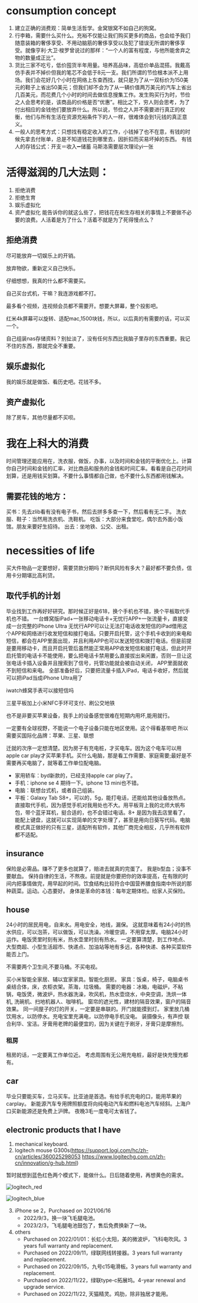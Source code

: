 # consumption concept
1. 建立正确的消费观：简单生活哲学。金窝银窝不如自己的狗窝。
2. 行李箱，需要什么买什么。充裕不仅能让我们购买更多的商品，也会给予我们随意装箱的奢侈享受、不用动脑筋的奢侈享受以及犯了错误无所谓的奢侈享受。就像亨利·大卫·梭罗曾说过的那样：“一个人的富有程度，与他所能舍弃之物的数量成正比”。
3. 货比三家不吃亏，低价囤货半年用量。培养高品味，高低价单品混搭。我戴高仿手表并不掉价但我的笔芯不会低于8元一支。我们所谓的节俭根本派不上用场。我们会花好几个小时在网络上东查西找，就只是为了从一双标价为150美元的鞋子上省出50美元；但我们却不会为了从一辆价值两万美元的汽车上省出几百美元，而花费几个小时的时间去做信息搜集工作。发生购买行为时，节俭之人会思考的是，该商品的价格是否“优惠”。相比之下，穷人则会思考，为了付出相应的金钱他们要放弃什么。所以说，节俭之人并不需要进行真正的权衡，他们与所有生活在资源充裕条件下的人一样，很难体会到1元钱的真正意义。
4. 一般人的思考方式：只想找有稳定收入的工作，小钱掉了也不在意，有钱的时候先拿去付账单，总是不知道钱花到哪里去，因折扣而买易坏掉的东西。
有钱人的存钱公式：开支＝收入➖储蓄
马斯洛需要层次理论yi一张

# 活得滋润的几大法则：
1. 拒绝消费
2. 拒绝生育
3. 娱乐虚拟化
4. 资产虚拟化
能告诉你的就这么些了，把钱花在和生存相关的事情上不要做不必要的浪费。人活着是为了什么？活着不就是为了死得慢点么？
## 拒绝消费
尽可能放弃一切娱乐上的开销。

放弃物欲，重新定义自己快乐。

仔细想想，我真的什么都不需要买。

自己买台式机，干嘛？我连游戏都不打。

最多看个视频，连视频会员都不需要开。想要大屏幕，整个投影吧。

红米4k屏幕可以旋转、适配mac,1500块钱，所以，以后真的有需要的话，可以买一个。

自己组装nas存储资料？别扯淡了，没有任何东西比我脑子里存的东西重要。我记不住的东西，那就完全不重要。
## 娱乐虚拟化
我的娱乐就是做饭、看历史吧。花钱不多。
## 资产虚拟化
除了房车，其他尽量都不买呗。
# 我在上科大的消费
时间管理还能应用在，洗衣服，做饭，办事，以及时间和金钱的平衡优化上。计算你自己时间和金钱的汇率，对比商品和服务的金钱和时间汇率。看看是自己花时间划算，还是用钱买划算。不要什么事情都自己做，也不要什么东西都用钱解决。
## 需要花钱的地方：
买书：先去zlib看有没有电子书，然后去拼多多查一下，然后看有无二手。
洗衣服、鞋子：当然用洗衣机、洗鞋机。
吃饭：大部分来食堂吃，偶尔去外面小饭馆。朋友来要好生招待。
出去：坐地铁、公交、出租。
# necessities of life
买大件物品一定要想好，需要贷款分期吗？断供风险有多大？最好都不要负债，信用卡分期堪比高利贷。
## 取代手机的计划
毕业找到工作再好好研究。那时候正好是618，换个手机也不错，换个平板取代手机也不错。
一台蜂窝版iPad+一张移动电话卡+无忧行APP+一张流量卡，直接变成一台完整的iPhone Ultra
无忧行APP可以让无法打电话收发短信的iPad借用这个APP和网络进行收发短信和接打电话。只要开启托管，这个手机卡收到的来电和短信，都会在APP里面出现，并且利用APP也可以发送短信和拨打电话。但是前提是要用移动卡，而且开启托管后虽然能正常用APP收发短信和接打电话，但此时开启托管的电话卡不能使用，要么把电话卡禁用要么直接拔出来闲置，否则一旦让这张电话卡插入设备并且搜索到了信号，托管功能就会被自动关闭， APP里面就收不到短信和来电。
全部准备好后，只要把流量卡插入iPad，电话卡收好，然后就可以把iPad当成iPhone Ultra用了

iwatch蜂窝手表可以接短信吗

三星平板加上小米NFC手环可支付、刷公交地铁

也不是非要买苹果设备，我手上的设备感觉很难在短期内用坏,能用就行。

一定要有全球视野，不能说一个电子设备只能在地区使用。这个得看基带吧
所以需要买国际化品牌：苹果、三星、联想

迁就的次序一定想清楚。因为房子有充电桩，才买电车。因为这个电车可以用apple car play才买苹果手机。买什么电脑，那是看工作需要、家庭需要;最好是不需要再买电脑了，就等着工作单位配电脑。

- 家用轿车：byd新款的，已经支持apple car play了。
- 手机：iphone se 4 期待一下。iphone 13 mini也不错。
- 电脑：联想台式机，或者自己组装。
- 平板：Galaxy Tab S8+，可以的，5g，能打电话，还能给其他设备放热点。直接取代手机，因为感觉手机对我用处也不大。用平板背上我的北师大帆布包，带个蓝牙耳机，挺合适的，也不会错过电话。8+ 是因为我去店里看了，能配上键盘，这就可以实现简单的文字处理了，甚至是用向日葵写代码。电脑模式真正做好的只有三星，适配所有软件，其他厂商完全相反，几乎所有软件都不适配。
## insurance
保险是必需品。赚不了更多也就算了，赔进去就真的完蛋了。
我是b型血；没事不要献血。
保持自律的生活，不熬夜。前提就是你要把你的效率提高，在有限的时间内把事情做完，用早起的时间。饮食结构比较符合中国营养膳食指南中所说的那种蔬菜。运动。心态要好。
身体是革命的本钱：每年定期体检。给家人买保险。
## house
24小时的居民用电，自来水。用电安全，地线，漏保。
这就意味着有24小时的热水供应，可以泡茶，可以做饭，可以洗澡。冷暖空调，不用穿太厚。电脑24小时运作。电饭煲里时刻有米，热水壶里时刻有热水。
一定要算清楚，到工作地点、大型商超、小型生活超市、快递点、加油站等地有多远，各种快递、各种买菜软件能否上门。

不需要两个卫生间,不要马桶。不买电视。

买小米智能全家居、辅以宜家家具。智能化厨房。
家具：饭桌，椅子，电脑桌书桌结合体，床，衣柜衣架。茶海，垃圾桶。
需要的电器：冰箱，电磁炉，不粘锅，电饭煲，微波炉，热水器洗澡，吹风机，热水壶烧水，中央空调，洗烘一体机, 洗碗机、扫地机器人、咖啡机。
窗帘的遮光性，建材的隔音效果，窗户的隔音效果。
同一间屋子的灯的开关，一定要是串联的。开门就能摸到灯。
家里放几桶饮用水，以防停水。充电宝里充满电，以防停电手机没电。
装摄像头，有声控
联合利华、宝洁。牙膏用老牌的最便宜的，因为关键在于刷牙，牙膏只是摩擦剂。
### 租房
租房的话，一定要离工作单位近。
考虑周围有无公用充电桩，最好是快充慢充都有。
## car
毕业只要能买车，立马买车。比亚迪是首选。有给手机充电的口，能用苹果的 carplay。
新能源汽车专用牌照额度将向纯电动汽车和燃料电池汽车倾斜。上海户口买新能源还是免费上沪牌。
夜晚3毛一度电可太省钱了。
## electronic products that I have
1. mechanical keyboard. 
2. logitech mouse G300s(https://support.logi.com/hc/zh-cn/articles/360025298053   https://www.logitechg.com.cn/zh-cn/innovation/g-hub.html)

暂时就想到蓝色红色两个模式下，能做什么。日后随着使用，再想黄色的需求。

![logitech_red](../images/logitech_red.png "logitech_red")

![logitech_blue](../images/logitech_blue.png "logitech_blue")

3. iPhone se 2，Purchased on 2021/06/16
   - 2022/9/3，换一块飞毛腿电池。
   - 2023/2/3，飞毛腿电池鼓包了，售后免费换新了一块。
4. others
   - Purchased on 2022/01/01：长虹小太阳，美的微波炉，飞科电吹风。3 years full warranty and replacement.
   - Purchased on 2022/09/11，绿联网线转接器。3 years full warranty and replacement.
   - Purchased on 2022/09/15，九号c15电滑板。3 years full warranty and replacement.
   - Purchased on 2022/11/22，绿联type-c拓展坞。4-year renewal and upgrade service.
   - Purchased on 2022/11/22, 天猫精灵。鸡肋，除非独居才能用。